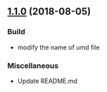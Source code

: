 <a name="1.1.0"></a>
## [1.1.0](https://github.com/hexenq/kuroshiro-analyzer-kuromoji/compare/1.0.0...1.1.0) (2018-08-05)

### Build

* modify the name of umd file

### Miscellaneous

* Update README.md
